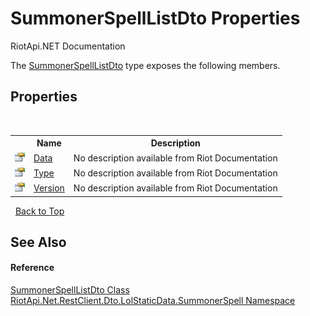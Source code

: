 # SummonerSpellListDto Properties
RiotApi.NET Documentation 

The <a href="af233361-1433-1cdc-4f4d-e56a70cf5e37">SummonerSpellListDto</a> type exposes the following members.


## Properties
&nbsp;<table><tr><th></th><th>Name</th><th>Description</th></tr><tr><td>![Public property](media/pubproperty.gif "Public property")</td><td><a href="fc1f3fa3-6e96-ea15-1143-4c33ea5b7d2c">Data</a></td><td>
No description available from Riot Documentation</td></tr><tr><td>![Public property](media/pubproperty.gif "Public property")</td><td><a href="0c10073a-3db5-7c90-d3f4-b6e71b7e7bcb">Type</a></td><td>
No description available from Riot Documentation</td></tr><tr><td>![Public property](media/pubproperty.gif "Public property")</td><td><a href="bede373f-35b5-5704-9b34-50154b764132">Version</a></td><td>
No description available from Riot Documentation</td></tr></table>&nbsp;
<a href="#summonerspelllistdto-properties">Back to Top</a>

## See Also


#### Reference
<a href="af233361-1433-1cdc-4f4d-e56a70cf5e37">SummonerSpellListDto Class</a><br /><a href="d837fae4-b669-1f83-f445-fd0fa2bae31c">RiotApi.Net.RestClient.Dto.LolStaticData.SummonerSpell Namespace</a><br />